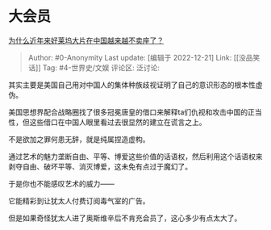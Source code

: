 # 大会员
[为什么近年来好莱坞大片在中国越来越不卖座了？](https://www.zhihu.com/question/268982964/answer/2809734831)

> Author: #0-Anonymity
> Last update: [编辑于 2022-12-21]
> Link: [[没品笑话]]
> Tag: #4-世界史/文娱
> 评论区:
> 泛讨论:

其实主要是美国自己用对中国人的集体种族歧视证明了自己的意识形态的根本性虚伪。

美国思想界配合战略圈找了很多冠冕唐皇的借口来解释ta们仇视和攻击中国的正当性，但这些借口在中国人眼里看过去很显然的建立在谎言之上。

不是欲加之罪何患无辞，就是纯属捏造虚构。

通过艺术的魅力垄断自由、平等、博爱这些价值的话语权，然后利用这个话语权来剥夺自由、破坏平等、消灭博爱，这未免有点过于魔幻了。

于是你也不能感叹艺术的威力——

它能精彩到让犹太人付费订阅毒气室的广告。

但是如果奇怪犹太人进了奥斯维辛后不肯充会员了，这心多少有点太大了。
